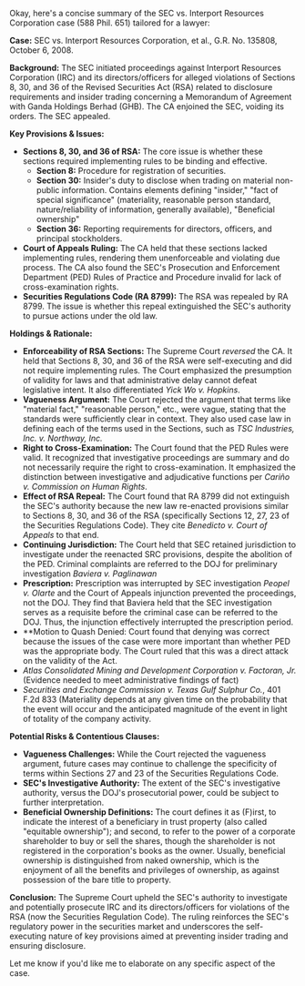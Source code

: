 Okay, here's a concise summary of the SEC vs. Interport Resources Corporation case (588 Phil. 651) tailored for a lawyer:

**Case:** SEC vs. Interport Resources Corporation, et al., G.R. No. 135808, October 6, 2008.

**Background:** The SEC initiated proceedings against Interport Resources Corporation (IRC) and its directors/officers for alleged violations of Sections 8, 30, and 36 of the Revised Securities Act (RSA) related to disclosure requirements and insider trading concerning a Memorandum of Agreement with Ganda Holdings Berhad (GHB).  The CA enjoined the SEC, voiding its orders. The SEC appealed.

**Key Provisions & Issues:**

*   **Sections 8, 30, and 36 of RSA:** The core issue is whether these sections required implementing rules to be binding and effective.
    *   **Section 8:** Procedure for registration of securities.
    *   **Section 30:** Insider's duty to disclose when trading on material non-public information. Contains elements defining "insider," "fact of special significance" (materiality, reasonable person standard, nature/reliability of information, generally available), "Beneficial ownership"
    *   **Section 36:** Reporting requirements for directors, officers, and principal stockholders.
*   **Court of Appeals Ruling:** The CA held that these sections lacked implementing rules, rendering them unenforceable and violating due process. The CA also found the SEC's Prosecution and Enforcement Department (PED) Rules of Practice and Procedure invalid for lack of cross-examination rights.
*   **Securities Regulations Code (RA 8799):** The RSA was repealed by RA 8799. The issue is whether this repeal extinguished the SEC's authority to pursue actions under the old law.

**Holdings & Rationale:**

*   **Enforceability of RSA Sections:** The Supreme Court *reversed* the CA. It held that Sections 8, 30, and 36 of the RSA were self-executing and did not require implementing rules. The Court emphasized the presumption of validity for laws and that administrative delay cannot defeat legislative intent. It also differentiated *Yick Wo v. Hopkins*.
*   **Vagueness Argument:** The Court rejected the argument that terms like "material fact," "reasonable person," etc., were vague, stating that the standards were sufficiently clear in context. They also used case law in defining each of the terms used in the Sections, such as *TSC Industries, Inc. v. Northway, Inc.*
*   **Right to Cross-Examination:** The Court found that the PED Rules were valid. It recognized that investigative proceedings are summary and do not necessarily require the right to cross-examination. It emphasized the distinction between investigative and adjudicative functions per *Cariño v. Commission on Human Rights*.
*   **Effect of RSA Repeal:** The Court found that RA 8799 did not extinguish the SEC's authority because the new law re-enacted provisions similar to Sections 8, 30, and 36 of the RSA (specifically Sections 12, 27, 23 of the Securities Regulations Code). They cite *Benedicto v. Court of Appeals* to that end.
*   **Continuing Jurisdiction:** The Court held that SEC retained jurisdiction to investigate under the reenacted SRC provisions, despite the abolition of the PED.  Criminal complaints are referred to the DOJ for preliminary investigation *Baviera v. Paglinawan*
*   **Prescription:** Prescription was interrupted by SEC investigation *Peopel v. Olarte* and the Court of Appeals injunction prevented the proceedings, not the DOJ. They find that Baviera held that the SEC investigation serves as a requisite before the criminal case can be referred to the DOJ. Thus, the injunction effectively interrupted the prescription period.
*   **Motion to Quash Denied: Court found that denying was correct because the issues of the case were more important than whether PED was the appropriate body. The Court ruled that this was a direct attack on the validity of the Act.
* *Atlas Consolidated Mining and Development Corporation v. Factoran, Jr.* (Evidence needed to meet administrative findings of fact)
* *Securities and Exchange Commission v. Texas Gulf Sulphur Co.*, 401 F.2d 833 (Materiality depends at any given time on the probability that the event will occur and the anticipated magnitude of the event in light of totality of the company activity.

**Potential Risks & Contentious Clauses:**

*   **Vagueness Challenges:** While the Court rejected the vagueness argument, future cases may continue to challenge the specificity of terms within Sections 27 and 23 of the Securities Regulations Code.
*   **SEC's Investigative Authority:** The extent of the SEC's investigative authority, versus the DOJ's prosecutorial power, could be subject to further interpretation.
*   **Beneficial Ownership Definitions:** The court defines it as (F)irst, to indicate the interest of a beneficiary in trust property (also called "equitable ownership"); and second, to refer to the power of a corporate shareholder to buy or sell the shares, though the shareholder is not registered in the corporation's books as the owner. Usually, beneficial ownership is distinguished from naked ownership, which is the enjoyment of all the benefits and privileges of ownership, as against possession of the bare title to property.

**Conclusion:** The Supreme Court upheld the SEC's authority to investigate and potentially prosecute IRC and its directors/officers for violations of the RSA (now the Securities Regulation Code). The ruling reinforces the SEC's regulatory power in the securities market and underscores the self-executing nature of key provisions aimed at preventing insider trading and ensuring disclosure.

Let me know if you'd like me to elaborate on any specific aspect of the case.